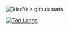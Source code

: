 ![XiaoYe's github stats](https://github-readme-stats.vercel.app/api?username=LDS-XiaoYe&show_icons=true)

[![Top Langs](https://github-readme-stats.vercel.app/api/top-langs/?username=LDS-XiaoYe&layout=compact)](https://github.com/LDS-XiaoYe)

